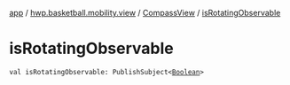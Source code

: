 [app](../../index.md) / [hwp.basketball.mobility.view](../index.md) / [CompassView](index.md) / [isRotatingObservable](.)

# isRotatingObservable

`val isRotatingObservable: PublishSubject<`[`Boolean`](https://kotlinlang.org/api/latest/jvm/stdlib/kotlin/-boolean/index.html)`>`